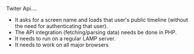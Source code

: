Twiter Api....

* It asks for a screen name and loads that user's public timeline (without
the need for authenticating that user).
* The API integration (fetching/parsing data) needs be done in PHP.
* It needs to run on a regular LAMP server.
* It needs to work on all major browsers
